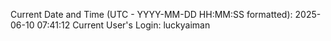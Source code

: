 Current Date and Time (UTC - YYYY-MM-DD HH:MM:SS formatted): 2025-06-10 07:41:12
Current User's Login: luckyaiman
